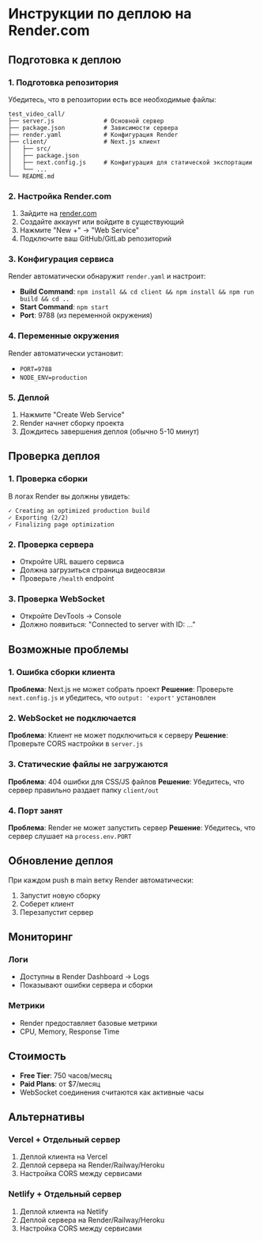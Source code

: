 # Инструкции по деплою на Render.com

## Подготовка к деплою

### 1. Подготовка репозитория

Убедитесь, что в репозитории есть все необходимые файлы:

```
test_video_call/
├── server.js              # Основной сервер
├── package.json           # Зависимости сервера
├── render.yaml            # Конфигурация Render
├── client/                # Next.js клиент
│   ├── src/
│   ├── package.json
│   ├── next.config.js     # Конфигурация для статической экспортации
│   └── ...
└── README.md
```

### 2. Настройка Render.com

1. Зайдите на [render.com](https://render.com)
2. Создайте аккаунт или войдите в существующий
3. Нажмите "New +" → "Web Service"
4. Подключите ваш GitHub/GitLab репозиторий

### 3. Конфигурация сервиса

Render автоматически обнаружит `render.yaml` и настроит:

- **Build Command**: `npm install && cd client && npm install && npm run build && cd ..`
- **Start Command**: `npm start`
- **Port**: 9788 (из переменной окружения)

### 4. Переменные окружения

Render автоматически установит:
- `PORT=9788`
- `NODE_ENV=production`

### 5. Деплой

1. Нажмите "Create Web Service"
2. Render начнет сборку проекта
3. Дождитесь завершения деплоя (обычно 5-10 минут)

## Проверка деплоя

### 1. Проверка сборки

В логах Render вы должны увидеть:
```
✓ Creating an optimized production build
✓ Exporting (2/2)
✓ Finalizing page optimization
```

### 2. Проверка сервера

- Откройте URL вашего сервиса
- Должна загрузиться страница видеосвязи
- Проверьте `/health` endpoint

### 3. Проверка WebSocket

- Откройте DevTools → Console
- Должно появиться: "Connected to server with ID: ..."

## Возможные проблемы

### 1. Ошибка сборки клиента

**Проблема**: Next.js не может собрать проект
**Решение**: Проверьте `next.config.js` и убедитесь, что `output: 'export'` установлен

### 2. WebSocket не подключается

**Проблема**: Клиент не может подключиться к серверу
**Решение**: Проверьте CORS настройки в `server.js`

### 3. Статические файлы не загружаются

**Проблема**: 404 ошибки для CSS/JS файлов
**Решение**: Убедитесь, что сервер правильно раздает папку `client/out`

### 4. Порт занят

**Проблема**: Render не может запустить сервер
**Решение**: Убедитесь, что сервер слушает на `process.env.PORT`

## Обновление деплоя

При каждом push в main ветку Render автоматически:
1. Запустит новую сборку
2. Соберет клиент
3. Перезапустит сервер

## Мониторинг

### Логи
- Доступны в Render Dashboard → Logs
- Показывают ошибки сервера и сборки

### Метрики
- Render предоставляет базовые метрики
- CPU, Memory, Response Time

## Стоимость

- **Free Tier**: 750 часов/месяц
- **Paid Plans**: от $7/месяц
- WebSocket соединения считаются как активные часы

## Альтернативы

### Vercel + Отдельный сервер
1. Деплой клиента на Vercel
2. Деплой сервера на Render/Railway/Heroku
3. Настройка CORS между сервисами

### Netlify + Отдельный сервер
1. Деплой клиента на Netlify
2. Деплой сервера на Render/Railway/Heroku
3. Настройка CORS между сервисами 